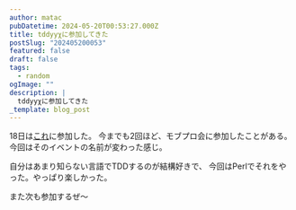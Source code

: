 ```yaml
---
author: matac
pubDatetime: 2024-05-20T00:53:27.000Z
title: tddyyχに参加してきた
postSlug: "202405200053"
featured: false
draft: false
tags:
  - random
ogImage: ""
description: |
  tddyyχに参加してきた
_template: blog_post
---
```


18日は[これ](https://tddyyx.connpass.com/event/317929/)に参加した。
今までも2回ほど、モブプロ会に参加したことがある。
今回はそのイベントの名前が変わった感じ。

自分はあまり知らない言語でTDDするのが結構好きで、
今回はPerlでそれをやった。やっぱり楽しかった。

また次も参加するぜ〜
